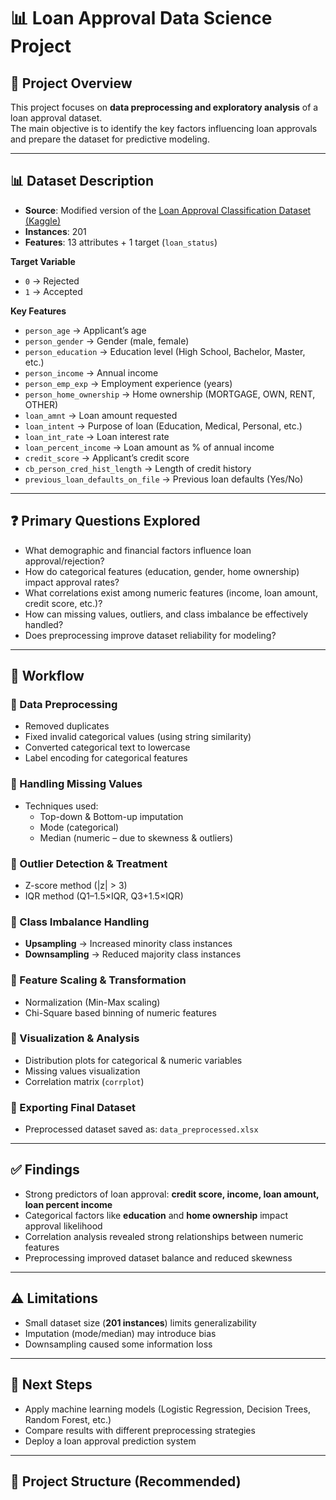 # 📊 Loan Approval Data Science Project  

## 📌 Project Overview  
This project focuses on **data preprocessing and exploratory analysis** of a loan approval dataset.  
The main objective is to identify the key factors influencing loan approvals and prepare the dataset for predictive modeling.  

---

## 📊 Dataset Description  
- **Source**: Modified version of the [Loan Approval Classification Dataset (Kaggle)](https://www.kaggle.com/datasets/taweilo/loan-approval-classification-data)  
- **Instances**: 201  
- **Features**: 13 attributes + 1 target (`loan_status`)  

**Target Variable**  
- `0` → Rejected  
- `1` → Accepted  

**Key Features**  
- `person_age` → Applicant’s age  
- `person_gender` → Gender (male, female)  
- `person_education` → Education level (High School, Bachelor, Master, etc.)  
- `person_income` → Annual income  
- `person_emp_exp` → Employment experience (years)  
- `person_home_ownership` → Home ownership (MORTGAGE, OWN, RENT, OTHER)  
- `loan_amnt` → Loan amount requested  
- `loan_intent` → Purpose of loan (Education, Medical, Personal, etc.)  
- `loan_int_rate` → Loan interest rate  
- `loan_percent_income` → Loan amount as % of annual income  
- `credit_score` → Applicant’s credit score  
- `cb_person_cred_hist_length` → Length of credit history  
- `previous_loan_defaults_on_file` → Previous loan defaults (Yes/No)  

---

## ❓ Primary Questions Explored  
- What demographic and financial factors influence loan approval/rejection?  
- How do categorical features (education, gender, home ownership) impact approval rates?  
- What correlations exist among numeric features (income, loan amount, credit score, etc.)?  
- How can missing values, outliers, and class imbalance be effectively handled?  
- Does preprocessing improve dataset reliability for modeling?  

---

## 🔧 Workflow  

### 🔹 Data Preprocessing  
- Removed duplicates  
- Fixed invalid categorical values (using string similarity)  
- Converted categorical text to lowercase  
- Label encoding for categorical features  

### 🔹 Handling Missing Values  
- Techniques used:  
  - Top-down & Bottom-up imputation  
  - Mode (categorical)  
  - Median (numeric – due to skewness & outliers)  

### 🔹 Outlier Detection & Treatment  
- Z-score method (|z| > 3)  
- IQR method (Q1–1.5×IQR, Q3+1.5×IQR)  

### 🔹 Class Imbalance Handling  
- **Upsampling** → Increased minority class instances  
- **Downsampling** → Reduced majority class instances  

### 🔹 Feature Scaling & Transformation  
- Normalization (Min-Max scaling)  
- Chi-Square based binning of numeric features  

### 🔹 Visualization & Analysis  
- Distribution plots for categorical & numeric variables  
- Missing values visualization  
- Correlation matrix (`corrplot`)  

### 🔹 Exporting Final Dataset  
- Preprocessed dataset saved as: `data_preprocessed.xlsx`  

---

## ✅ Findings  
- Strong predictors of loan approval: **credit score, income, loan amount, loan percent income**  
- Categorical factors like **education** and **home ownership** impact approval likelihood  
- Correlation analysis revealed strong relationships between numeric features  
- Preprocessing improved dataset balance and reduced skewness  

---

## ⚠️ Limitations  
- Small dataset size (**201 instances**) limits generalizability  
- Imputation (mode/median) may introduce bias  
- Downsampling caused some information loss  

---

## 🚀 Next Steps  
- Apply machine learning models (Logistic Regression, Decision Trees, Random Forest, etc.)  
- Compare results with different preprocessing strategies  
- Deploy a loan approval prediction system  

---

## 📂 Project Structure (Recommended)  
